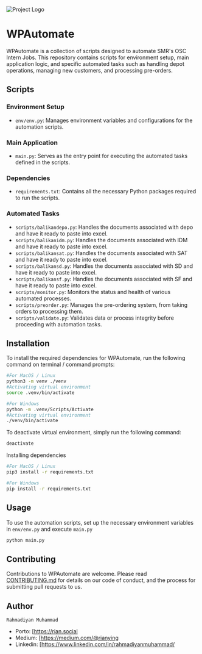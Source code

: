 ![Project Logo](https://manggalla.com/beta/wp-content/uploads/2023/02/Logo-SMR-1.png)
# WPAutomate

WPAutomate is a collection of scripts designed to automate SMR's OSC Intern Jobs. This repository contains scripts for environment setup, main application logic, and specific automated tasks such as handling depot operations, managing new customers, and processing pre-orders.

## Scripts

### Environment Setup
- `env/env.py`: Manages environment variables and configurations for the automation scripts.

### Main Application
- `main.py`: Serves as the entry point for executing the automated tasks defined in the scripts.

### Dependencies
- `requirements.txt`: Contains all the necessary Python packages required to run the scripts.

### Automated Tasks
- `scripts/balikandepo.py`: Handles the documents associated with depo and have it ready to paste into excel.
- `scripts/balikanidm.py`: Handles the documents associated with IDM and have it ready to paste into excel.
- `scripts/balikansat.py`: Handles the documents associated with SAT and have it ready to paste into excel.
- `scripts/balikansd.py`: Handles the documents associated with SD and have it ready to paste into excel.
- `scripts/balikansf.py`: Handles the documents associated with SF and have it ready to paste into excel.
- `scripts/monitor.py`: Monitors the status and health of various automated processes.
- `scripts/preorder.py`: Manages the pre-ordering system, from taking orders to processing them.
- `scripts/validate.py`: Validates data or process integrity before proceeding with automation tasks.

## Installation

To install the required dependencies for WPAutomate, run the following command on terminal / command prompts:

```bash
#For MacOS / Linux
python3 -m venv ./venv
#Activating virtual environment
source .venv/bin/activate

#For Windows
python -m .venv/Scripts/Activate
#Activating virtual environment
./venv/bin/activate
```

To deactivate virtual environment, simply run the following command:
```bash
deactivate
```

Installing dependencies

```bash
#For MacOS / Linux
pip3 install -r requirements.txt

#For Windows
pip install -r requirements.txt
```

## Usage

To use the automation scripts, set up the necessary environment variables in `env/env.py` and execute `main.py`

```bash
python main.py
```

## Contributing

Contributions to WPAutomate are welcome. Please read [CONTRIBUTING.md](CONTRIBUTING.md) for details on our code of conduct, and the process for submitting pull requests to us.

## Author

`Rahmadiyan Muhammad`

- Porto: [https://rian.social
- Medium: [https://medium.com/@rianying
- Linkedin: [https://www.linkedin.com/in/rahmadiyanmuhammad/

